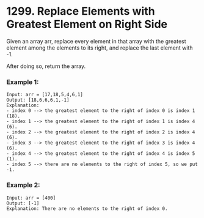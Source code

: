 # 1299. Replace Elements with Greatest Element on Right Side
Given an array arr, replace every element in that array with the greatest element among the elements to its right, and replace the last element with -1.

After doing so, return the array.

### Example 1:
```
Input: arr = [17,18,5,4,6,1]
Output: [18,6,6,6,1,-1]
Explanation: 
- index 0 --> the greatest element to the right of index 0 is index 1 (18).
- index 1 --> the greatest element to the right of index 1 is index 4 (6).
- index 2 --> the greatest element to the right of index 2 is index 4 (6).
- index 3 --> the greatest element to the right of index 3 is index 4 (6).
- index 4 --> the greatest element to the right of index 4 is index 5 (1).
- index 5 --> there are no elements to the right of index 5, so we put -1.
```

### Example 2:
```
Input: arr = [400]
Output: [-1]
Explanation: There are no elements to the right of index 0.
```